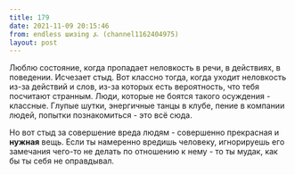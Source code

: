 ```yaml
---
title: 179
date: 2021-11-09 20:15:46
from: endless шизing ⍼ (channel1162404975)
layout: post
---
```


Люблю состояние, когда пропадает неловкость в речи, в действиях, в поведении. Исчезает стыд.
Вот классно тогда, когда уходит неловкость из-за действий и слов, из-за которых есть вероятность, что тебя посчитают странным. Люди, которые не боятся такого осуждения - классные. Глупые шутки, энергичные танцы в клубе, пение в компании людей, попытки познакомиться - это всё сюда.


Но вот стыд за совершение вреда людям - совершенно прекрасная и **нужная** вещь. Если ты намеренно вредишь человеку, игнорируешь его замечания чего-то не делать по отношению к нему - то ты мудак, как бы ты себя не оправдывал.
